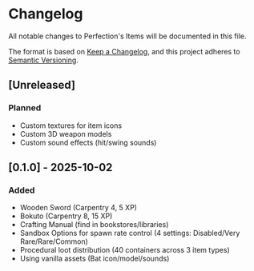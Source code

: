 # Changelog

All notable changes to Perfection's Items will be documented in this file.

The format is based on [Keep a Changelog](https://keepachangelog.com/en/1.0.0/),
and this project adheres to [Semantic Versioning](https://semver.org/spec/v2.0.0.html).

## [Unreleased]

### Planned
- Custom textures for item icons
- Custom 3D weapon models
- Custom sound effects (hit/swing sounds)

## [0.1.0] - 2025-10-02

### Added
- Wooden Sword (Carpentry 4, 5 XP)
- Bokuto (Carpentry 8, 15 XP)
- Crafting Manual (find in bookstores/libraries)
- Sandbox Options for spawn rate control (4 settings: Disabled/Very Rare/Rare/Common)
- Procedural loot distribution (40 containers across 3 item types)
- Using vanilla assets (Bat icon/model/sounds)